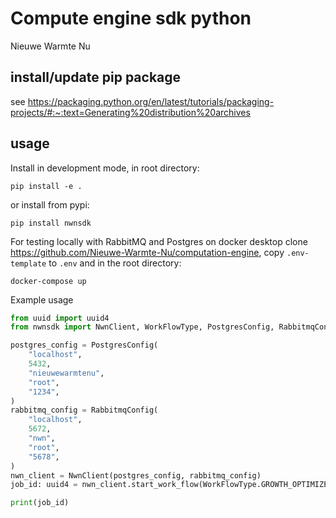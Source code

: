 # Compute engine sdk python
Nieuwe Warmte Nu


## install/update pip package
see
https://packaging.python.org/en/latest/tutorials/packaging-projects/#:~:text=Generating%20distribution%20archives

## usage
Install in development mode, in root directory:
```
pip install -e .
```

or install from pypi:
```
pip install nwnsdk
```

For testing locally with RabbitMQ and Postgres on docker desktop clone https://github.com/Nieuwe-Warmte-Nu/computation-engine, copy `.env-template` to `.env` and in the root directory:
```
docker-compose up
```

Example usage
```python
from uuid import uuid4
from nwnsdk import NwnClient, WorkFlowType, PostgresConfig, RabbitmqConfig

postgres_config = PostgresConfig(
    "localhost",
    5432,
    "nieuwewarmtenu",
    "root",
    "1234",
)
rabbitmq_config = RabbitmqConfig(
    "localhost",
    5672,
    "nwn",
    "root",
    "5678",
)
nwn_client = NwnClient(postgres_config, rabbitmq_config)
job_id: uuid4 = nwn_client.start_work_flow(WorkFlowType.GROWTH_OPTIMIZER, "test_job", "esdl_string", "test_user")

print(job_id)
```